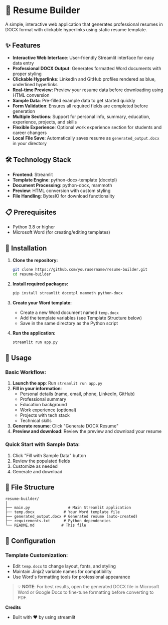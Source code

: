 # 🚀 Resume Builder

A simple, interactive web application that generates professional resumes in DOCX format with clickable hyperlinks using static resume template.

## ✨ Features

- **Interactive Web Interface**: User-friendly Streamlit interface for easy data entry
- **Professional DOCX Output**: Generates formatted Word documents with proper styling
- **Clickable Hyperlinks**: LinkedIn and GitHub profiles rendered as blue, underlined hyperlinks
- **Real-time Preview**: Preview your resume data before downloading using HTML conversion
- **Sample Data**: Pre-filled example data to get started quickly
- **Form Validation**: Ensures all required fields are completed before generation
- **Multiple Sections**: Support for personal info, summary, education, experience, projects, and skills
- **Flexible Experience**: Optional work experience section for students and career changers
- **Local File Save**: Automatically saves resume as `generated_output.docx` in your directory

## 🛠️ Technology Stack

- **Frontend**: Streamlit
- **Template Engine**: python-docx-template (docxtpl)
- **Document Processing**: python-docx, mammoth
- **Preview**: HTML conversion with custom styling
- **File Handling**: BytesIO for download functionality

## 📋 Prerequisites

- Python 3.8 or higher
- Microsoft Word (for creating/editing templates)

## 🚀 Installation

1. **Clone the repository:**
   ```bash
   git clone https://github.com/yourusername/resume-builder.git
   cd resume-builder
   ```

2. **Install required packages:**
   ```bash
   pip install streamlit docxtpl mammoth python-docx
   ```

3. **Create your Word template:**
   - Create a new Word document named `temp.docx`
   - Add the template variables (see Template Structure below)
   - Save in the same directory as the Python script

4. **Run the application:**
   ```bash
   streamlit run app.py
   ```

## 🎯 Usage

### Basic Workflow:

1. **Launch the app**: Run `streamlit run app.py`
2. **Fill in your information**:
   - Personal details (name, email, phone, LinkedIn, GitHub)
   - Professional summary
   - Education background
   - Work experience (optional)
   - Projects with tech stack
   - Technical skills
3. **Generate resume**: Click "Generate DOCX Resume"
4. **Preview and download**: Review the preview and download your resume

### Quick Start with Sample Data:

1. Click "Fill with Sample Data" button
2. Review the populated fields
3. Customize as needed
4. Generate and download

## 📁 File Structure

```
resume-builder/
│
├── main.py                 # Main Streamlit application
├── temp.docx             # Your Word template file
├── generated_output.docx # Generated resume (auto-created)
├── requirements.txt      # Python dependencies
└── README.md            # This file
```

## 🔧 Configuration

### Template Customization:
- Edit `temp.docx` to change layout, fonts, and styling
- Maintain Jinja2 variable names for compatibility
- Use Word's formatting tools for professional appearance

> 💡 **NOTE**: For best results, open the generated DOCX file in Microsoft Word or Google Docs to fine-tune formatting before converting to PDF.

**Credits**
- Built with ❤️ by using streamlit